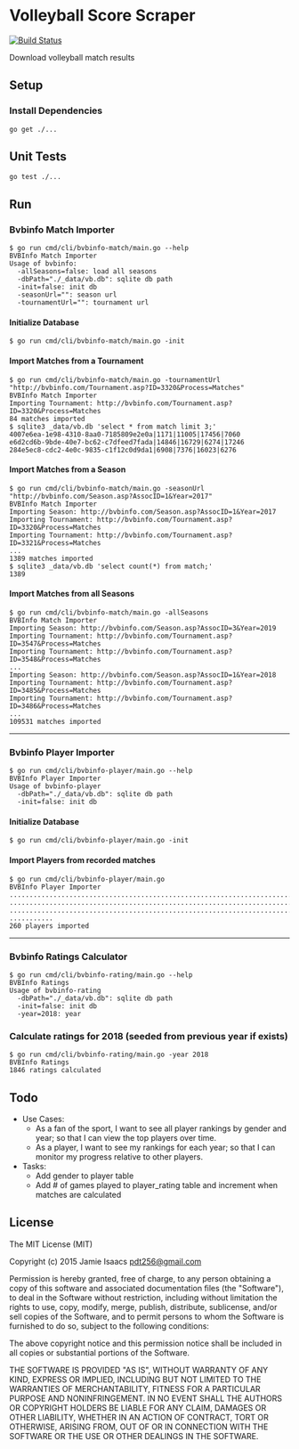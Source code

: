 Volleyball Score Scraper
========================
[![Build Status](https://travis-ci.org/pdt256/vbscraper.svg?branch=master)](https://travis-ci.org/pdt256/vbscraper)

Download volleyball match results

## Setup

### Install Dependencies

```
go get ./...
```

## Unit Tests

```
go test ./...
```

## Run

### Bvbinfo Match Importer

```
$ go run cmd/cli/bvbinfo-match/main.go --help
BVBInfo Match Importer
Usage of bvbinfo:
  -allSeasons=false: load all seasons
  -dbPath="./_data/vb.db": sqlite db path
  -init=false: init db
  -seasonUrl="": season url
  -tournamentUrl="": tournament url
```

#### Initialize Database

```
$ go run cmd/cli/bvbinfo-match/main.go -init
```

#### Import Matches from a Tournament

```
$ go run cmd/cli/bvbinfo-match/main.go -tournamentUrl "http://bvbinfo.com/Tournament.asp?ID=3320&Process=Matches"
BVBInfo Match Importer
Importing Tournament: http://bvbinfo.com/Tournament.asp?ID=3320&Process=Matches
84 matches imported
$ sqlite3 _data/vb.db 'select * from match limit 3;'
4007e6ea-1e98-4310-8aa0-7185809e2e0a|1171|11005|17456|7060
e6d2cd6b-9bde-40e7-bc62-c7dfeed7fada|14846|16729|6274|17246
284e5ec8-cdc2-4e0c-9835-c1f12c0d9da1|6908|7376|16023|6276
```

#### Import Matches from a Season

```
$ go run cmd/cli/bvbinfo-match/main.go -seasonUrl "http://bvbinfo.com/Season.asp?AssocID=1&Year=2017"
BVBInfo Match Importer
Importing Season: http://bvbinfo.com/Season.asp?AssocID=1&Year=2017
Importing Tournament: http://bvbinfo.com/Tournament.asp?ID=3320&Process=Matches
Importing Tournament: http://bvbinfo.com/Tournament.asp?ID=3321&Process=Matches
...
1389 matches imported
$ sqlite3 _data/vb.db 'select count(*) from match;'
1389
```

#### Import Matches from all Seasons

```
$ go run cmd/cli/bvbinfo-match/main.go -allSeasons
BVBInfo Match Importer
Importing Season: http://bvbinfo.com/Season.asp?AssocID=3&Year=2019
Importing Tournament: http://bvbinfo.com/Tournament.asp?ID=3547&Process=Matches
Importing Tournament: http://bvbinfo.com/Tournament.asp?ID=3548&Process=Matches
...
Importing Season: http://bvbinfo.com/Season.asp?AssocID=1&Year=2018
Importing Tournament: http://bvbinfo.com/Tournament.asp?ID=3485&Process=Matches
Importing Tournament: http://bvbinfo.com/Tournament.asp?ID=3486&Process=Matches
...
109531 matches imported
```

---

### Bvbinfo Player Importer

```
$ go run cmd/cli/bvbinfo-player/main.go --help
BVBInfo Player Importer
Usage of bvbinfo-player
  -dbPath="./_data/vb.db": sqlite db path
  -init=false: init db
```

#### Initialize Database

```
$ go run cmd/cli/bvbinfo-player/main.go -init
```

#### Import Players from recorded matches

```
$ go run cmd/cli/bvbinfo-player/main.go
BVBInfo Player Importer
...................................................................................
...................................................................................
...................................................................................
...........
260 players imported
```

---

### Bvbinfo Ratings Calculator

```
$ go run cmd/cli/bvbinfo-rating/main.go --help
BVBInfo Ratings
Usage of bvbinfo-rating
  -dbPath="./_data/vb.db": sqlite db path
  -init=false: init db
  -year=2018: year
```

### Calculate ratings for 2018 (seeded from previous year if exists)

```
$ go run cmd/cli/bvbinfo-rating/main.go -year 2018
BVBInfo Ratings
1846 ratings calculated
```

## Todo

* Use Cases:
  - As a fan of the sport, I want to see all player rankings by gender and year; so that
    I can view the top players over time.
  - As a player, I want to see my rankings for each year; so that I can monitor
    my progress relative to other players.
* Tasks:
  - Add gender to player table
  - Add # of games played to player_rating table and increment when matches are calculated

## License

The MIT License (MIT)

Copyright (c) 2015 Jamie Isaacs <pdt256@gmail.com>

Permission is hereby granted, free of charge, to any person obtaining a copy
of this software and associated documentation files (the "Software"), to deal
in the Software without restriction, including without limitation the rights
to use, copy, modify, merge, publish, distribute, sublicense, and/or sell
copies of the Software, and to permit persons to whom the Software is
furnished to do so, subject to the following conditions:

The above copyright notice and this permission notice shall be included in
all copies or substantial portions of the Software.

THE SOFTWARE IS PROVIDED "AS IS", WITHOUT WARRANTY OF ANY KIND, EXPRESS OR
IMPLIED, INCLUDING BUT NOT LIMITED TO THE WARRANTIES OF MERCHANTABILITY,
FITNESS FOR A PARTICULAR PURPOSE AND NONINFRINGEMENT. IN NO EVENT SHALL THE
AUTHORS OR COPYRIGHT HOLDERS BE LIABLE FOR ANY CLAIM, DAMAGES OR OTHER
LIABILITY, WHETHER IN AN ACTION OF CONTRACT, TORT OR OTHERWISE, ARISING FROM,
OUT OF OR IN CONNECTION WITH THE SOFTWARE OR THE USE OR OTHER DEALINGS IN
THE SOFTWARE.

